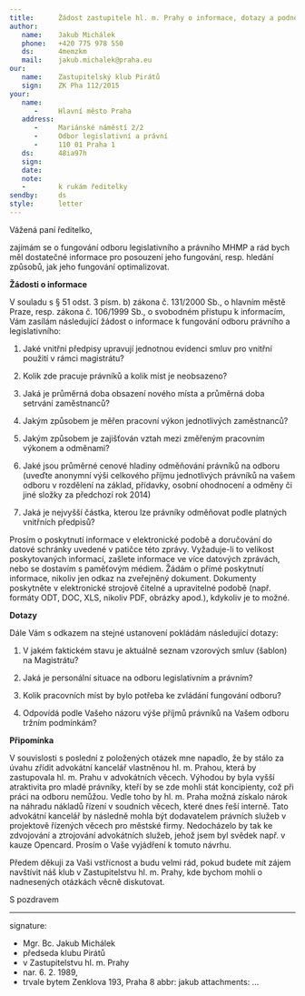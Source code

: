 ```yaml
---
title:      Žádost zastupitele hl. m. Prahy o informace, dotazy a podnět
author:
   name:    Jakub Michálek
   phone:   +420 775 978 550
   ds:      4memzkm
   mail:    jakub.michalek@praha.eu
our:
   name:    Zastupitelský klub Pirátů
   sign:    ZK Pha 112/2015
your:
   name:
      -     Hlavní město Praha
   address:
      -     Mariánské náměstí 2/2
      -     Odbor legislativní a právní
      -     110 01 Praha 1
   ds:      48ia97h
   sign:
   date:    
   note:
   -        k rukám ředitelky
sendby:     ds
style:      letter
---
```


Vážená paní ředitelko,

zajímám se o fungování odboru legislativního a právního MHMP a rád bych měl 
dostatečné informace pro posouzení jeho fungování, resp. hledání způsobů, 
jak jeho fungování optimalizovat. 

**Žádosti o informace**

V souladu s § 51 odst. 3 písm. b) zákona č. 131/2000 Sb., o hlavním městě Praze, 
resp. zákona č. 106/1999 Sb., o svobodném přístupu k informacím,
Vám zasílám následující žádost o informace k fungování odboru právního a legislativního:

1. Jaké vnitřní předpisy upravují jednotnou evidenci smluv pro vnitřní použití
v rámci magistrátu?

2. Kolik zde pracuje právníků a kolik míst je neobsazeno? 

3. Jaká je průměrná doba obsazení nového místa a průměrná doba setrvání zaměstnanců?

4. Jakým způsobem je měřen pracovní výkon jednotlivých zaměstnanců?

5. Jakým způsobem je zajišťován vztah mezi změřeným pracovním výkonem a odměnami?

6. Jaké jsou průměrné cenové hladiny odměňování právníků na odboru (uveďte anonymní
výši celkového příjmu jednotlivých právníků na vašem odboru v rozdělení na základ,
přídavky, osobní ohodnocení a odměny či jiné složky za předchozí rok 2014)

7. Jaká je nejvyšší částka, kterou lze právníky odměňovat podle platných 
vnitřních předpisů?

Prosím o poskytnutí informace v elektronické podobě a doručování do datové schránky uvedené v patičce této zprávy. Vyžaduje-li to velikost poskytovaných informací, zašlete informace ve více datových zprávách, nebo se dostavím s paměťovým médiem. Žádám o přímé poskytnutí informace, nikoliv jen odkaz na zveřejněný dokument. Dokumenty poskytněte v elektronické strojově čitelné a upravitelné podobě (např. formáty ODT, DOC, XLS, nikoliv PDF, obrázky apod.), kdykoliv je to možné.

**Dotazy**

Dále Vám s odkazem na stejné ustanovení pokládám následující dotazy:

1. V jakém faktickém stavu je aktuálně seznam vzorových smluv (šablon) na Magistrátu?

2. Jaká je personální situace na odboru legislativním a právním? 

3. Kolik pracovních míst by bylo potřeba ke zvládání fungování odboru? 

4. Odpovídá podle Vašeho názoru výše příjmů právníků na Vašem odboru tržním
podmínkám?

**Připomínka**

V souvislosti s poslední z položených otázek mne napadlo, že by stálo za úvahu
zřídit advokátní kancelář vlastněnou hl. m. Prahou, která by zastupovala hl. m. 
Prahu v advokátních věcech. Výhodou by byla vyšší atraktivita pro mladé právníky,
kteří by se zde mohli stát koncipienty, což při práci na odboru nemůžou. Vedle 
toho by hl. m. Praha možná získalo nárok na náhradu nákladů řízení v soudních 
věcech, které dnes řeší interně. Tato advokátní kancelář by následně mohla
být dodavatelem právních služeb v projektově řízených věcech pro městské firmy.
Nedocházelo by tak ke zdvojování a ztrojování advokátních služeb, jehož jsem byl
svědek např. v kauze Opencard. Prosím o Vaše vyjádření k tomuto návrhu.

Předem děkuji za Vaši vstřícnost a budu velmi rád, pokud budete mít zájem
navštívit náš klub v Zastupitelstvu hl. m. Prahy, kde bychom mohli o nadnesených
otázkách věcně diskutovat.

S pozdravem

---
signature:
  - Mgr. Bc. Jakub Michálek
  - předseda klubu Pirátů
  - v Zastupitelstvu hl. m. Prahy
  - nar. 6. 2. 1989, 
  - trvale bytem Zenklova 193, Praha 8
abbr:       jakub
attachments:
...
